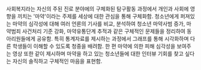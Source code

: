 사회복지라는 자신의 주된 진로 분야에의 구체화된 탐구활동 과정에서 개인과 사회에 영향을 끼치는 '마약'이라는 주제를 세상에 대한 관심을 통해 구체화함. 청소년에게 퍼져있는 마약의 심각성에 대해 여러 언론의 기사를 비교, 분석하여 청소년 마약사범 증가, 마약범죄 사건처리 기준 강화, 마약유통단계 추적과 같은 구체적인 문제들을 정리하여 동아리원들에게 공유함. 특히 통계자료를 제시하는 과정에서 그래프를 통해 시각화하며 다른 학생들이 이해할 수 있도록 청중을 배려함. 한 편 마약에 의한 피해 심각성을 보여주는 영상 또한 같이 제시하며 마약을 하고 있는 청소년들에 대한 인터뷰 기회를 찾고 싶다는 자신의 솔직하고 구체적인 마음을 표현함.